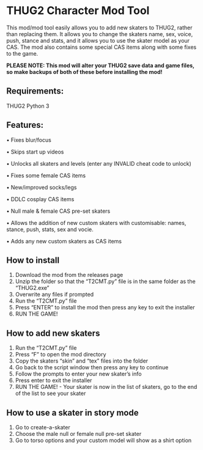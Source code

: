 # THUG2 Character Mod Tool 
This mod/mod tool easily allows you to add new skaters to THUG2, rather than replacing them. It allows you to change the skaters name, sex, voice, push, stance and stats, and it allows you to use the skater model as your CAS. The mod also contains some special CAS items along with some fixes to the game.

**PLEASE NOTE: This mod will alter your THUG2 save data and game files, so make backups of both of these before installing the mod!** 

## Requirements:
THUG2
Python 3

## Features: 
•	Fixes blur/focus

•	Skips start up videos

•	Unlocks all skaters and levels (enter any INVALID cheat code to unlock)

•	Fixes some female CAS items

•	New/improved socks/legs

•	DDLC cosplay CAS items

•	Null male & female CAS pre-set skaters

•	Allows the addition of new custom skaters with customisable: names, stance, push, stats, sex and vocie.

•	Adds any new custom skaters as CAS items

## How to install
1.	Download the mod from the releases page
2.	Unzip the folder so that the “T2CMT.py” file is in the same folder as the “THUG2.exe”
3.	Overwrite any files if prompted
4.	Run the “T2CMT.py” file
5.	Press “ENTER” to install the mod then press any key to exit the installer
6.	RUN THE GAME!

## How to add new skaters
1.	Run the “T2CMT.py” file
2.	Press “F” to open the mod directory
3.	Copy the skaters “skin” and “tex” files into the folder
4.	Go back to the script window then press any key to continue
5.	Follow the prompts to enter your new skater’s info
6.	Press enter to exit the installer
7.	RUN THE GAME! - Your skater is now in the list of skaters, go to the end of the list to see your skater

## How to use a skater in story mode
1.	Go to create-a-skater
2.	Choose the male null or female null pre-set skater
3.	Go to torso options and your custom model will show as a shirt option
